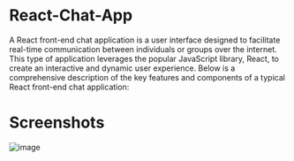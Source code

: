 # React-Chat-App

A React front-end chat application is a user interface designed to facilitate real-time communication between individuals or groups over the internet. This type of application leverages the popular JavaScript library, React, to create an interactive and dynamic user experience. Below is a comprehensive description of the key features and components of a typical React front-end chat application:


# Screenshots


![image](https://github.com/Rushikeshsasamkar/React-Chat-Application/assets/44942941/3bfcca06-b17a-443f-99f7-557abcf45eaf)
